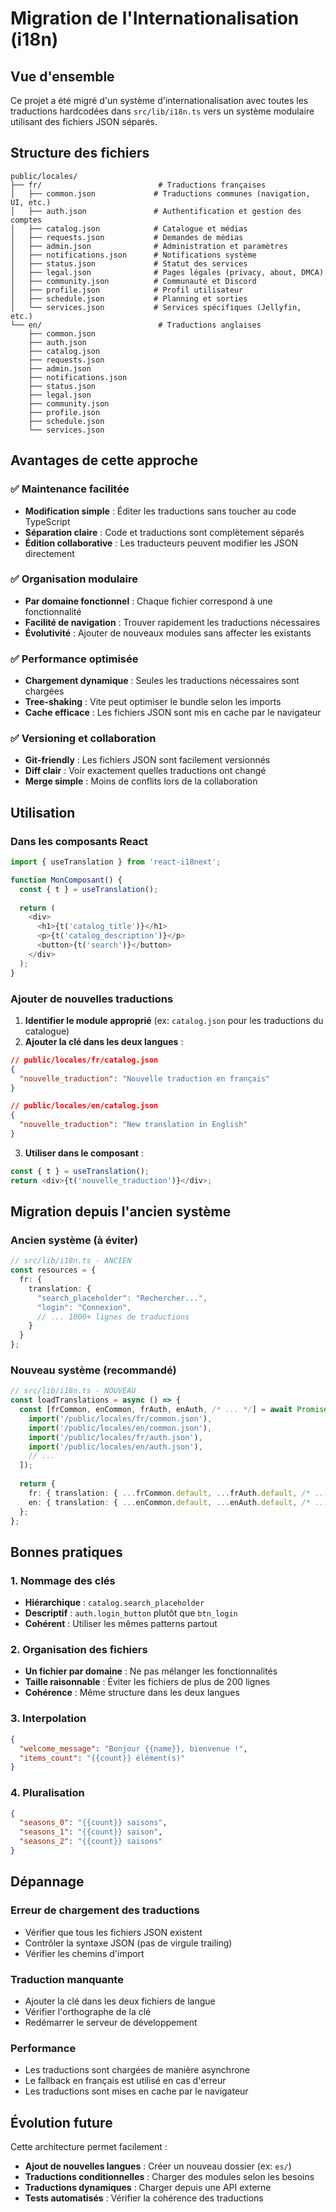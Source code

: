 # Migration de l'Internationalisation (i18n)

## Vue d'ensemble

Ce projet a été migré d'un système d'internationalisation avec toutes les traductions hardcodées dans `src/lib/i18n.ts` vers un système modulaire utilisant des fichiers JSON séparés.

## Structure des fichiers

```
public/locales/
├── fr/                          # Traductions françaises
│   ├── common.json             # Traductions communes (navigation, UI, etc.)
│   ├── auth.json               # Authentification et gestion des comptes
│   ├── catalog.json            # Catalogue et médias
│   ├── requests.json           # Demandes de médias
│   ├── admin.json              # Administration et paramètres
│   ├── notifications.json      # Notifications système
│   ├── status.json             # Statut des services
│   ├── legal.json              # Pages légales (privacy, about, DMCA)
│   ├── community.json          # Communauté et Discord
│   ├── profile.json            # Profil utilisateur
│   ├── schedule.json           # Planning et sorties
│   └── services.json           # Services spécifiques (Jellyfin, etc.)
└── en/                          # Traductions anglaises
    ├── common.json
    ├── auth.json
    ├── catalog.json
    ├── requests.json
    ├── admin.json
    ├── notifications.json
    ├── status.json
    ├── legal.json
    ├── community.json
    ├── profile.json
    ├── schedule.json
    └── services.json
```

## Avantages de cette approche

### ✅ Maintenance facilitée
- **Modification simple** : Éditer les traductions sans toucher au code TypeScript
- **Séparation claire** : Code et traductions sont complètement séparés
- **Édition collaborative** : Les traducteurs peuvent modifier les JSON directement

### ✅ Organisation modulaire
- **Par domaine fonctionnel** : Chaque fichier correspond à une fonctionnalité
- **Facilité de navigation** : Trouver rapidement les traductions nécessaires
- **Évolutivité** : Ajouter de nouveaux modules sans affecter les existants

### ✅ Performance optimisée
- **Chargement dynamique** : Seules les traductions nécessaires sont chargées
- **Tree-shaking** : Vite peut optimiser le bundle selon les imports
- **Cache efficace** : Les fichiers JSON sont mis en cache par le navigateur

### ✅ Versioning et collaboration
- **Git-friendly** : Les fichiers JSON sont facilement versionnés
- **Diff clair** : Voir exactement quelles traductions ont changé
- **Merge simple** : Moins de conflits lors de la collaboration

## Utilisation

### Dans les composants React

```typescript
import { useTranslation } from 'react-i18next';

function MonComposant() {
  const { t } = useTranslation();
  
  return (
    <div>
      <h1>{t('catalog_title')}</h1>
      <p>{t('catalog_description')}</p>
      <button>{t('search')}</button>
    </div>
  );
}
```

### Ajouter de nouvelles traductions

1. **Identifier le module approprié** (ex: `catalog.json` pour les traductions du catalogue)
2. **Ajouter la clé dans les deux langues** :

```json
// public/locales/fr/catalog.json
{
  "nouvelle_traduction": "Nouvelle traduction en français"
}

// public/locales/en/catalog.json
{
  "nouvelle_traduction": "New translation in English"
}
```

3. **Utiliser dans le composant** :
```typescript
const { t } = useTranslation();
return <div>{t('nouvelle_traduction')}</div>;
```

## Migration depuis l'ancien système

### Ancien système (à éviter)
```typescript
// src/lib/i18n.ts - ANCIEN
const resources = {
  fr: {
    translation: {
      "search_placeholder": "Rechercher...",
      "login": "Connexion",
      // ... 1000+ lignes de traductions
    }
  }
};
```

### Nouveau système (recommandé)
```typescript
// src/lib/i18n.ts - NOUVEAU
const loadTranslations = async () => {
  const [frCommon, enCommon, frAuth, enAuth, /* ... */] = await Promise.all([
    import('/public/locales/fr/common.json'),
    import('/public/locales/en/common.json'),
    import('/public/locales/fr/auth.json'),
    import('/public/locales/en/auth.json'),
    // ...
  ]);
  
  return {
    fr: { translation: { ...frCommon.default, ...frAuth.default, /* ... */ } },
    en: { translation: { ...enCommon.default, ...enAuth.default, /* ... */ } }
  };
};
```

## Bonnes pratiques

### 1. Nommage des clés
- **Hiérarchique** : `catalog.search_placeholder`
- **Descriptif** : `auth.login_button` plutôt que `btn_login`
- **Cohérent** : Utiliser les mêmes patterns partout

### 2. Organisation des fichiers
- **Un fichier par domaine** : Ne pas mélanger les fonctionnalités
- **Taille raisonnable** : Éviter les fichiers de plus de 200 lignes
- **Cohérence** : Même structure dans les deux langues

### 3. Interpolation
```json
{
  "welcome_message": "Bonjour {{name}}, bienvenue !",
  "items_count": "{{count}} élément(s)"
}
```

### 4. Pluralisation
```json
{
  "seasons_0": "{{count}} saisons",
  "seasons_1": "{{count}} saison",
  "seasons_2": "{{count}} saisons"
}
```

## Dépannage

### Erreur de chargement des traductions
- Vérifier que tous les fichiers JSON existent
- Contrôler la syntaxe JSON (pas de virgule trailing)
- Vérifier les chemins d'import

### Traduction manquante
- Ajouter la clé dans les deux fichiers de langue
- Vérifier l'orthographe de la clé
- Redémarrer le serveur de développement

### Performance
- Les traductions sont chargées de manière asynchrone
- Le fallback en français est utilisé en cas d'erreur
- Les traductions sont mises en cache par le navigateur

## Évolution future

Cette architecture permet facilement :
- **Ajout de nouvelles langues** : Créer un nouveau dossier (ex: `es/`)
- **Traductions conditionnelles** : Charger des modules selon les besoins
- **Traductions dynamiques** : Charger depuis une API externe
- **Tests automatisés** : Vérifier la cohérence des traductions
